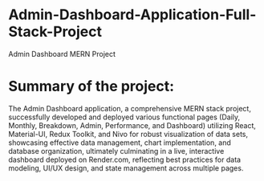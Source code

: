 # Admin-Dashboard-Application-Full-Stack-Project
Admin Dashboard MERN Project

# Summary of the project:
The Admin Dashboard application, a comprehensive MERN stack project, successfully developed and deployed various functional pages (Daily, Monthly, Breakdown, Admin, Performance, and Dashboard) utilizing React, Material-UI, Redux Toolkit, and Nivo for robust visualization of data sets, showcasing effective data management, chart implementation, and database organization, ultimately culminating in a live, interactive dashboard deployed on Render.com, reflecting best practices for data modeling, UI/UX design, and state management across multiple pages.

